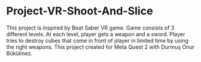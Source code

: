# Project-VR-Shoot-And-Slice

This project is inspired by Beat Saber VR game. Game consists of 3 different levels. At each level, player gets a weapon and a sword. Player tries to destroy cubes that come in front of player in limited time by using the right weapons. This project created for Meta Quest 2 with Durmuş Onur Bükülmez.

